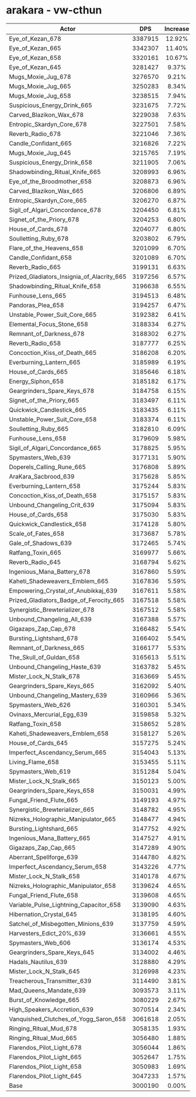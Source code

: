 # arakara - vw-cthun
| Actor | DPS | Increase |
|---|:---:|:---:|
|Eye_of_Kezan_678|3387915|12.92%|
|Eye_of_Kezan_665|3342307|11.40%|
|Eye_of_Kezan_658|3320161|10.67%|
|Eye_of_Kezan_645|3281427|9.37%|
|Mugs_Moxie_Jug_678|3276570|9.21%|
|Mugs_Moxie_Jug_665|3250283|8.34%|
|Mugs_Moxie_Jug_658|3238515|7.94%|
|Suspicious_Energy_Drink_665|3231675|7.72%|
|Carved_Blazikon_Wax_678|3229038|7.63%|
|Entropic_Skardyn_Core_678|3227501|7.58%|
|Reverb_Radio_678|3221046|7.36%|
|Candle_Confidant_665|3216826|7.22%|
|Mugs_Moxie_Jug_645|3215765|7.19%|
|Suspicious_Energy_Drink_658|3211905|7.06%|
|Shadowbinding_Ritual_Knife_665|3208993|6.96%|
|Eye_of_the_Broodmother_658|3208873|6.96%|
|Carved_Blazikon_Wax_665|3206806|6.89%|
|Entropic_Skardyn_Core_665|3206270|6.87%|
|Sigil_of_Algari_Concordance_678|3204450|6.81%|
|Signet_of_the_Priory_678|3204253|6.80%|
|House_of_Cards_678|3204077|6.80%|
|Soulletting_Ruby_678|3203802|6.79%|
|Flare_of_the_Heavens_658|3201099|6.70%|
|Candle_Confidant_658|3201089|6.70%|
|Reverb_Radio_665|3199131|6.63%|
|Prized_Gladiators_Insignia_of_Alacrity_665|3197256|6.57%|
|Shadowbinding_Ritual_Knife_658|3196638|6.55%|
|Funhouse_Lens_665|3194513|6.48%|
|Pandoras_Plea_658|3194257|6.47%|
|Unstable_Power_Suit_Core_665|3192382|6.41%|
|Elemental_Focus_Stone_658|3188334|6.27%|
|Remnant_of_Darkness_678|3188302|6.27%|
|Reverb_Radio_658|3187777|6.25%|
|Concoction_Kiss_of_Death_665|3186208|6.20%|
|Everburning_Lantern_665|3185989|6.19%|
|House_of_Cards_665|3185646|6.18%|
|Energy_Siphon_658|3185182|6.17%|
|Geargrinders_Spare_Keys_678|3184758|6.15%|
|Signet_of_the_Priory_665|3183497|6.11%|
|Quickwick_Candlestick_665|3183435|6.11%|
|Unstable_Power_Suit_Core_658|3183374|6.11%|
|Soulletting_Ruby_665|3182810|6.09%|
|Funhouse_Lens_658|3179609|5.98%|
|Sigil_of_Algari_Concordance_665|3178825|5.95%|
|Spymasters_Web_639|3177131|5.90%|
|Doperels_Calling_Rune_665|3176808|5.89%|
|AraKara_Sacbrood_639|3175628|5.85%|
|Everburning_Lantern_658|3175244|5.83%|
|Concoction_Kiss_of_Death_658|3175157|5.83%|
|Unbound_Changeling_Crit_639|3175094|5.83%|
|House_of_Cards_658|3175030|5.83%|
|Quickwick_Candlestick_658|3174128|5.80%|
|Scale_of_Fates_658|3173687|5.78%|
|Gale_of_Shadows_639|3172465|5.74%|
|Ratfang_Toxin_665|3169977|5.66%|
|Reverb_Radio_645|3168794|5.62%|
|Ingenious_Mana_Battery_678|3167860|5.59%|
|Kaheti_Shadeweavers_Emblem_665|3167836|5.59%|
|Empowering_Crystal_of_Anubikkaj_639|3167611|5.58%|
|Prized_Gladiators_Badge_of_Ferocity_665|3167518|5.58%|
|Synergistic_Brewterializer_678|3167512|5.58%|
|Unbound_Changeling_All_639|3167388|5.57%|
|Gigazaps_Zap_Cap_678|3166482|5.54%|
|Bursting_Lightshard_678|3166402|5.54%|
|Remnant_of_Darkness_665|3166177|5.53%|
|The_Skull_of_Guldan_658|3165613|5.51%|
|Unbound_Changeling_Haste_639|3163782|5.45%|
|Mister_Lock_N_Stalk_678|3163669|5.45%|
|Geargrinders_Spare_Keys_665|3162092|5.40%|
|Unbound_Changeling_Mastery_639|3160966|5.36%|
|Spymasters_Web_626|3160301|5.34%|
|Ovinaxs_Mercurial_Egg_639|3159858|5.32%|
|Ratfang_Toxin_658|3158652|5.28%|
|Kaheti_Shadeweavers_Emblem_658|3158127|5.26%|
|House_of_Cards_645|3157275|5.24%|
|Imperfect_Ascendancy_Serum_665|3154043|5.13%|
|Living_Flame_658|3153455|5.11%|
|Spymasters_Web_619|3151284|5.04%|
|Mister_Lock_N_Stalk_665|3150123|5.00%|
|Geargrinders_Spare_Keys_658|3150031|4.99%|
|Fungal_Friend_Flute_665|3149193|4.97%|
|Synergistic_Brewterializer_665|3148782|4.95%|
|Nizreks_Holographic_Manipulator_665|3148477|4.94%|
|Bursting_Lightshard_665|3147752|4.92%|
|Ingenious_Mana_Battery_665|3147527|4.91%|
|Gigazaps_Zap_Cap_665|3147289|4.90%|
|Aberrant_Spellforge_639|3144780|4.82%|
|Imperfect_Ascendancy_Serum_658|3143226|4.77%|
|Mister_Lock_N_Stalk_658|3140178|4.67%|
|Nizreks_Holographic_Manipulator_658|3139624|4.65%|
|Fungal_Friend_Flute_658|3139608|4.65%|
|Variable_Pulse_Lightning_Capacitor_658|3139090|4.63%|
|Hibernation_Crystal_645|3138195|4.60%|
|Satchel_of_Misbegotten_Minions_639|3137759|4.59%|
|Harvesters_Edict_20%_639|3136661|4.55%|
|Spymasters_Web_606|3136174|4.53%|
|Geargrinders_Spare_Keys_645|3134002|4.46%|
|Hadals_Nautilus_639|3128880|4.29%|
|Mister_Lock_N_Stalk_645|3126998|4.23%|
|Treacherous_Transmitter_639|3114490|3.81%|
|Mad_Queens_Mandate_639|3093573|3.11%|
|Burst_of_Knowledge_665|3080229|2.67%|
|High_Speakers_Accretion_639|3070514|2.34%|
|Vanquished_Clutches_of_Yogg_Saron_658|3061618|2.05%|
|Ringing_Ritual_Mud_678|3058135|1.93%|
|Ringing_Ritual_Mud_665|3056480|1.88%|
|Flarendos_Pilot_Light_678|3056044|1.86%|
|Flarendos_Pilot_Light_665|3052647|1.75%|
|Flarendos_Pilot_Light_658|3050983|1.69%|
|Flarendos_Pilot_Light_645|3047233|1.57%|
|Base|3000190|0.00%|
